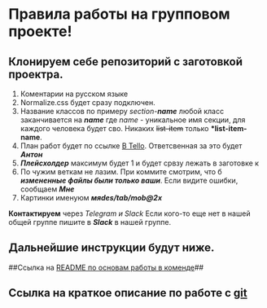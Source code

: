 # Правила работы на групповом проекте!

## Клонируем себе репозиторий с заготовкой проектра.

1. Коментарии на русском языке
2. Normalize.css будет сразу подключен.
3. Название классов по примеру _section-**name**_ любой класс заканчивается на
   **_name_** где _name_ - уникальное имя секции, для каждого человека будет
   сво. Никаких ~~list-item~~ только **\*list-item-name**.
4. План работ будет по ссылке [В Tello](./...). Ответсвенная за это будет
   **_Антон_**
5. **_Плейсхолдер_** максимум будет 1 и будет срвзу лежать в заготовке к
6. По чужим веткам не лазим. При коммите смотрим, что б **_измененные файлы были
   только ваши_**. Если видите ошибки, сообщаем **_Мне_**
7. Картинки именуюм **_мя*des/tab/mob*@2x_**

**Контактируем** через _Telegram и Slack_ Если кого-то еще нет в нашей общей
группе пишите в **_Slack_** в нашей группе.

## Дальнейшие инструкции будут ниже.

##Ссылка на [README по основам работы в коменде](./readme/README.md)##

## Ссылка на краткое описание по работе с [git](./readme/git.md)
